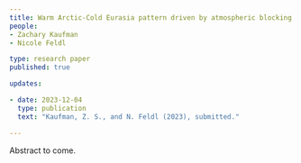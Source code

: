 ```yaml
---
title: Warm Arctic-Cold Eurasia pattern driven by atmospheric blocking in models and observations 
people:
- Zachary Kaufman 
- Nicole Feldl

type: research paper
published: true

updates:

- date: 2023-12-04
  type: publication
  text: "Kaufman, Z. S., and N. Feldl (2023), submitted."

---
```


Abstract to come.
